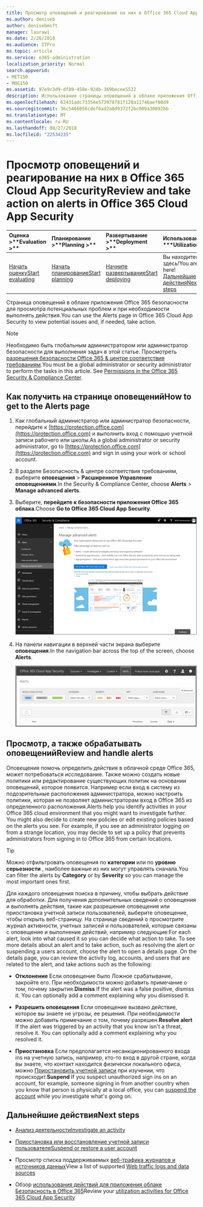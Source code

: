 ```yaml
---
title: Просмотр оповещений и реагирование на них в Office 365 Cloud App Security
ms.author: deniseb
author: denisebmsft
manager: laurawi
ms.date: 2/26/2018
ms.audience: ITPro
ms.topic: article
ms.service: o365-administration
localization_priority: Normal
search.appverid:
- MET150
- MOE150
ms.assetid: 97e9c3d9-df89-458e-924b-369becee5532
description: Использование страницы оповещений в облаке приложения Office 365 безопасности для страница потенциальных проблем. Можно закрыть или разрешении предупреждений и при необходимости отключать учетной записи пользователя.
ms.openlocfilehash: 62431adc73354e573978781f120a11746aef08d9
ms.sourcegitcommit: 36c5466056cdef6ad2a8d9372f2bc009a30892bb
ms.translationtype: MT
ms.contentlocale: ru-RU
ms.lasthandoff: 08/27/2018
ms.locfileid: "22534235"
---
```

# <a name="review-and-take-action-on-alerts-in-office-365-cloud-app-security"></a><span data-ttu-id="4ab1a-104">Просмотр оповещений и реагирование на них в Office 365 Cloud App Security</span><span class="sxs-lookup"><span data-stu-id="4ab1a-104">Review and take action on alerts in Office 365 Cloud App Security</span></span>
  
|<span data-ttu-id="4ab1a-105">Оценка **\>**</span><span class="sxs-lookup"><span data-stu-id="4ab1a-105">****Evaluation** \>**</span></span>|<span data-ttu-id="4ab1a-106">Планирование **\>**</span><span class="sxs-lookup"><span data-stu-id="4ab1a-106">****Planning** \>**</span></span>|<span data-ttu-id="4ab1a-107">Развертывание **\>**</span><span class="sxs-lookup"><span data-stu-id="4ab1a-107">****Deployment** \>**</span></span>|<span data-ttu-id="4ab1a-108">Использование \*\*\*</span><span class="sxs-lookup"><span data-stu-id="4ab1a-108">****Utilization****</span></span>|
|:-----|:-----|:-----|:-----|
|[<span data-ttu-id="4ab1a-109">Начать оценку</span><span class="sxs-lookup"><span data-stu-id="4ab1a-109">Start evaluating</span></span>](office-365-cas-overview.md) <br/> |[<span data-ttu-id="4ab1a-110">Начать планирование</span><span class="sxs-lookup"><span data-stu-id="4ab1a-110">Start planning</span></span>](get-ready-for-office-365-cas.md) <br/> |[<span data-ttu-id="4ab1a-111">Начните развертывание</span><span class="sxs-lookup"><span data-stu-id="4ab1a-111">Start deploying</span></span>](turn-on-office-365-cas.md) <br/> |<span data-ttu-id="4ab1a-112">Вы находитесь здесь!</span><span class="sxs-lookup"><span data-stu-id="4ab1a-112">You are here!</span></span>  <br/> [<span data-ttu-id="4ab1a-113">Дальнейшие действия</span><span class="sxs-lookup"><span data-stu-id="4ab1a-113">Next steps</span></span>](#next-steps) <br/> |
   
<span data-ttu-id="4ab1a-114">Страница оповещений в облаке приложения Office 365 безопасности для просмотра потенциальных проблем и при необходимости выполнять действия.</span><span class="sxs-lookup"><span data-stu-id="4ab1a-114">You can use the Alerts page in Office 365 Cloud App Security to view potential issues and, if needed, take action.</span></span>
  
> [!NOTE]
> <span data-ttu-id="4ab1a-p102">Необходимо быть глобальным администратором или администратор безопасности для выполнения задач в этой статье. Просмотреть [разрешения безопасности Office 365 &amp; центре соответствия требованиям](permissions-in-the-security-and-compliance-center.md).</span><span class="sxs-lookup"><span data-stu-id="4ab1a-p102">You must be a global administrator or security administrator to perform the tasks in this article. See [Permissions in the Office 365 Security &amp; Compliance Center](permissions-in-the-security-and-compliance-center.md).</span></span> 
  
## <a name="how-to-get-to-the-alerts-page"></a><span data-ttu-id="4ab1a-117">Как получить на странице оповещений</span><span class="sxs-lookup"><span data-stu-id="4ab1a-117">How to get to the Alerts page</span></span>

1. <span data-ttu-id="4ab1a-118">Как глобальный администратор или администратор безопасности, перейдите к [https://protection.office.com](https://protection.office.com) и выполнить вход с помощью учетной записи рабочего или школы.</span><span class="sxs-lookup"><span data-stu-id="4ab1a-118">As a global administrator or security administrator, go to [https://protection.office.com](https://protection.office.com) and sign in using your work or school account.</span></span> 
    
2. <span data-ttu-id="4ab1a-119">В разделе Безопасность &amp; центре соответствия требованиям, выберите **оповещения** \> **Расширенное Управление оповещениями**.</span><span class="sxs-lookup"><span data-stu-id="4ab1a-119">In the Security &amp; Compliance Center, choose **Alerts** \> **Manage advanced alerts**.</span></span>
    
3. <span data-ttu-id="4ab1a-120">Выберите, **перейдите к безопасности приложения Office 365 облака**.</span><span class="sxs-lookup"><span data-stu-id="4ab1a-120">Choose **Go to Office 365 Cloud App Security**.</span></span>
    
    ![В разделе Безопасность &amp; центре соответствия требованиям, выберите дополнительные оповещения для перехода к безопасности Office 365 облаке приложения](media/958632d4-03e3-4ade-8e22-d5509db6fca7.png)
  
4. <span data-ttu-id="4ab1a-122">На панели навигации в верхней части экрана выберите **оповещения**.</span><span class="sxs-lookup"><span data-stu-id="4ab1a-122">In the navigation bar across the top of the screen, choose **Alerts**.</span></span>
    
    ![На странице "оповещения" можно просмотреть оповещений, которое было запущено и любые действия, предпринятые.](media/3b53d4c9-4b13-435d-8547-8c0f9ae6b914.png)
  
## <a name="review-and-handle-alerts"></a><span data-ttu-id="4ab1a-124">Просмотр, а также обрабатывать оповещений</span><span class="sxs-lookup"><span data-stu-id="4ab1a-124">Review and handle alerts</span></span>

<span data-ttu-id="4ab1a-p103">Оповещения помочь определить действия в облачной среде Office 365, может потребоваться исследование. Также можно создать новые политики или редактирование существующих политик на основании оповещений, которое появится. Например если вход в систему из подозрительные расположения администратора, можно настроить политики, которая не позволяет администраторам вход в Office 365 из определенного расположения.</span><span class="sxs-lookup"><span data-stu-id="4ab1a-p103">Alerts help you identify activities in your Office 365 cloud environment that you might want to investigate further. You might also decide to create new policies or edit existing policies based on the alerts you see. For example, if you see an administrator logging on from a strange location, you may decide to set up a policy that prevents administrators from signing in to Office 365 from certain locations.</span></span>
  
> [!TIP]
> <span data-ttu-id="4ab1a-128">Можно отфильтровать оповещения по **категории** или по **уровню серьезности** , наиболее важные из них могут управлять сначала.</span><span class="sxs-lookup"><span data-stu-id="4ab1a-128">You can filter the alerts by **Category** or by **Severity** so you can manage the most important ones first.</span></span> 
  
<span data-ttu-id="4ab1a-p104">Для каждого оповещения поиска в причину, чтобы выбрать действие для обработки. Для получения дополнительных сведений о оповещения и выполнять действия, такие как разрешение оповещения или приостановка учетной записи пользователей, выберите оповещение, чтобы открыть веб-страницу. На странице сведений о просмотрите журнал активности, учетных записей и пользователей, которые связаны с оповещение и выполнение действий, например следующие:</span><span class="sxs-lookup"><span data-stu-id="4ab1a-p104">For each alert, look into what caused it so you can decide what action to take. To see more details about an alert and to take action, such as resolving the alert or suspending a users account, choose the alert to open a details page. On the details page, you can review the activity log, accounts, and users that are related to the alert, and take actions such as the following:</span></span>
  
- <span data-ttu-id="4ab1a-p105">**Отклонение** Если оповещение было Ложное срабатывание, закройте его. При необходимости можно добавить примечание о том, почему закрытия.</span><span class="sxs-lookup"><span data-stu-id="4ab1a-p105">**Dismiss** If the alert was a false positive, dismiss it. You can optionally add a comment explaining why you dismissed it.</span></span> 
    
- <span data-ttu-id="4ab1a-p106">**Разрешить оповещения** Если оповещение вызвано действие, которое вы знаете не угрозы, ее решения. При необходимости можно добавить примечание о том, почему разрешен.</span><span class="sxs-lookup"><span data-stu-id="4ab1a-p106">**Resolve alert** If the alert was triggered by an activity that you know isn't a threat, resolve it. You can optionally add a comment explaining why you resolved it.</span></span> 
    
- <span data-ttu-id="4ab1a-136">**Приостановка** Если предполагается несанкционированного входа ins на учетную запись, например, кто-то вход в другой стране, когда вы знаете, что контакт находится физически локального офиса, можно [Приостановить учетной записи](suspend-or-restore-an-account-in-ocas.md) при изучении, что происходит.</span><span class="sxs-lookup"><span data-stu-id="4ab1a-136">**Suspend** If you suspect unauthorized sign ins on an account, for example, someone signing in from another country when you know that person is physically at a local office, you can [suspend the account](suspend-or-restore-an-account-in-ocas.md) while you investigate what's going on.</span></span> 
    
## <a name="next-steps"></a><span data-ttu-id="4ab1a-137">Дальнейшие действия</span><span class="sxs-lookup"><span data-stu-id="4ab1a-137">Next steps</span></span>

- [<span data-ttu-id="4ab1a-138">Анализ деятельности</span><span class="sxs-lookup"><span data-stu-id="4ab1a-138">Investigate an activity</span></span>](investigate-an-activity-in-office-365-cas.md)
    
- [<span data-ttu-id="4ab1a-139">Приостановка или восстановление учетной записи пользователя</span><span class="sxs-lookup"><span data-stu-id="4ab1a-139">Suspend or restore a user account</span></span>](suspend-or-restore-an-account-in-ocas.md)
    
- <span data-ttu-id="4ab1a-140">Просмотр списка поддерживаемых [веб-трафика журналов и источников данных](web-traffic-logs-and-data-sources-for-ocas.md)</span><span class="sxs-lookup"><span data-stu-id="4ab1a-140">View a list of supported [Web traffic logs and data sources](web-traffic-logs-and-data-sources-for-ocas.md)</span></span>
    
- <span data-ttu-id="4ab1a-141">Обзор [использования действий для приложения облаке Безопасность в Office 365](utilization-activities-for-ocas.md)</span><span class="sxs-lookup"><span data-stu-id="4ab1a-141">Review your [utilization activities for Office 365 Cloud App Security](utilization-activities-for-ocas.md)</span></span>
    

